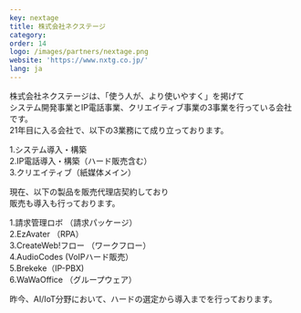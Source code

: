 ```yaml
---
key: nextage
title: 株式会社ネクステージ
category: 
order: 14
logo: /images/partners/nextage.png
website: 'https://www.nxtg.co.jp/'
lang: ja
---
```

株式会社ネクステージは、「使う人が、より使いやすく」を掲げて<br/>
システム開発事業とIP電話事業、クリエイティブ事業の3事業を行っている会社です。<br/>
21年目に入る会社で、以下の3業務にて成り立っております。<br/>

1.システム導入・構築 <br/>
2.IP電話導入・構築（ハード販売含む） <br/>
3.クリエイティブ（紙媒体メイン） <br/>

現在、以下の製品を販売代理店契約しており<br/>
販売も導入も行っております。

1.請求管理ロボ （請求パッケージ） <br/>
2.EzAvater （RPA） <br/>
3.CreateWeb!フロー （ワークフロー） <br/>
4.AudioCodes (VoIPハード販売） <br/>
5.Brekeke（IP-PBX) <br/>
6.WaWaOffice （グループウェア） <br/>

昨今、AI/IoT分野において、ハードの選定から導入までを行っております。